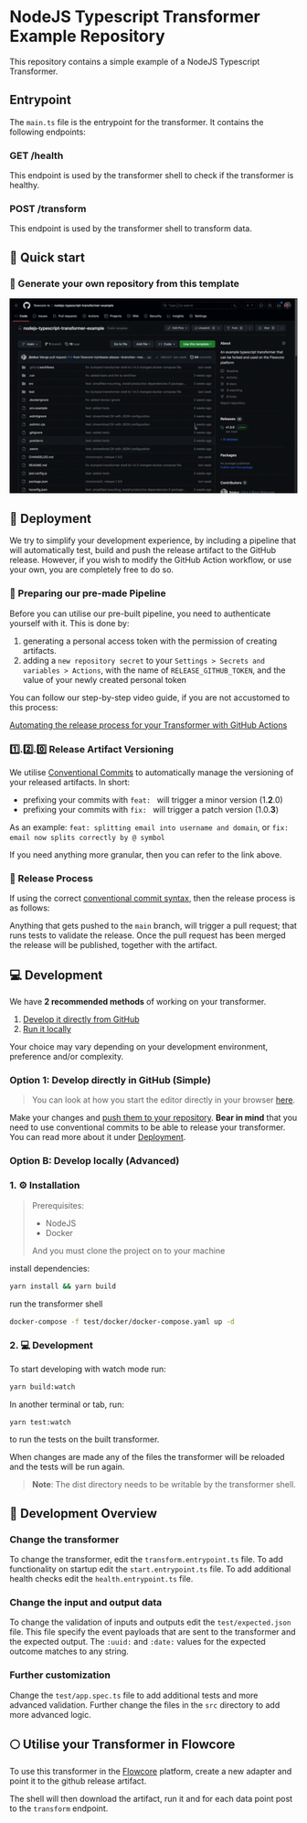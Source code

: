 # NodeJS Typescript Transformer Example Repository

This repository contains a simple example of a NodeJS Typescript Transformer.

## Entrypoint

The `main.ts` file is the entrypoint for the transformer. It contains the following endpoints:

### GET /health

This endpoint is used by the transformer shell to check if the transformer is healthy.

### POST /transform

This endpoint is used by the transformer shell to transform data.

## 📝 Quick start

### 📑 Generate your own repository from this template

<img alt="Create a new repo from the template" src="./.github/readme/create-repo-from-template.gif" width="900" />
<br/>

## 🚀 Deployment

We try to simplify your development experience, by including a pipeline that will automatically test, build and push the
release artifact to the GitHub release. However, if you wish to modify the GitHub Action workflow, or use your own, you
are completely free to do so.

### 🔧 Preparing our pre-made Pipeline

Before you can utilise our pre-built pipeline, you need to authenticate yourself with it. This is done by:

1. generating a personal access token with the permission of creating artifacts.
2. adding a `new repository secret` to your `Settings > Secrets and variables > Actions`, with the name
   of `RELEASE_GITHUB_TOKEN`, and the value of your newly created personal token

You can follow our step-by-step video guide, if you are not accustomed to this process:

[Automating the release process for your Transformer with GitHub Actions](https://youtu.be/QveUgYLJWe8)

### 1️⃣.2️⃣.0️⃣ Release Artifact Versioning

We utilise [Conventional Commits](https://www.conventionalcommits.org/en/v1.0.0/#summary) to automatically manage the
versioning of your released artifacts. In short:

- prefixing your commits with `feat: ` will trigger a minor version (1.**2**.0)
- prefixing your commits with `fix: ` will trigger a patch version (1.0.**3**)

As an example: `feat: splitting email into username and domain`, or `fix: email now splits correctly by @ symbol`

If you need anything more granular, then you can refer to the link above.

### 🔄 Release Process

If using the correct [conventional commit syntax](#120-release-artifact-versioning), then the release process is as
follows:

Anything that gets pushed to the `main` branch, will trigger a pull request; that runs tests to validate the release.
Once the pull request has been merged the release will be published, together with the artifact.

## 💻 Development

We have **2 recommended methods** of working on your transformer.

1. [Develop it directly from GitHub](#option-1-develop-directly-in-github-simple)
2. [Run it locally]()

Your choice may vary depending on your development environment, preference and/or complexity.

### Option 1: Develop directly in GitHub (Simple)

> You can look at how you start the editor directly in your browser [here](https://github.com/github/dev).

Make your changes
and [push them to your repository](https://code.visualstudio.com/docs/sourcecontrol/intro-to-git#_staging-and-committing-code-changes).
**Bear in mind** that you need to use conventional commits to be able to release your transformer. You can read more
about
it under [Deployment](#-deployment).

### Option B: Develop locally (Advanced)

### 1. ⚙️ Installation️

> Prerequisites:
> - NodeJS
> - Docker
>
> And you must clone the project on to your machine

install dependencies:

```bash
yarn install && yarn build
```

run the transformer shell

```bash
docker-compose -f test/docker/docker-compose.yaml up -d
```

### 2. 💻 Development

To start developing with watch mode run:

```bash
yarn build:watch
```

In another terminal or tab, run:

```bash
yarn test:watch
```

to run the tests on the built transformer.

When changes are made any of the files the transformer will be reloaded and the tests will be run again.

> **Note**: The dist directory needs to be writable by the transformer shell.

## 🔎 Development Overview

### Change the transformer

To change the transformer, edit the `transform.entrypoint.ts` file. To add functionality on startup edit
the `start.entrypoint.ts` file. To add additional health checks edit the `health.entrypoint.ts` file.

### Change the input and output data

To change the validation of inputs and outputs edit the `test/expected.json` file. This file specify the event payloads
that are sent to the transformer and the expected output. The `:uuid:` and `:date:` values for the expected outcome
matches to any string.

### Further customization

Change the `test/app.spec.ts` file to add additional tests and more advanced validation. Further change the files in
the `src` directory to add more advanced logic.

## 🌕 Utilise your Transformer in Flowcore

<!-- todo: move this to a another part -->
To use this transformer in the [Flowcore](https://flowcore.io) platform, create a new adapter and point it to the github
release artifact.

The shell will then download the artifact, run it and for each data point post to the `transform` endpoint.

<!-- todo: add a video -->